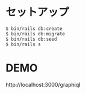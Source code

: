 # セットアップ

```
$ bin/rails db:create
$ bin/rails db:migrate
$ bin/rails db:seed
$ bin/rails s
```

# DEMO

http://localhost:3000/graphiql
